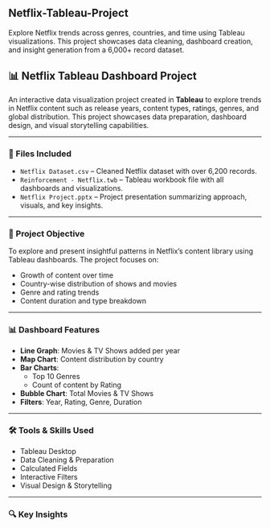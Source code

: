 ## Netflix-Tableau-Project
Explore Netflix trends across genres, countries, and time using Tableau visualizations. This project showcases data cleaning, dashboard creation, and insight generation from a 6,000+ record dataset.
## 📊 Netflix Tableau Dashboard Project

An interactive data visualization project created in **Tableau** to explore trends in Netflix content such as release years, content types, ratings, genres, and global distribution. This project showcases data preparation, dashboard design, and visual storytelling capabilities.

---

### 📁 Files Included

- `Netflix Dataset.csv` – Cleaned Netflix dataset with over 6,200 records.
- `Reinforcement - Netflix.twb` – Tableau workbook file with all dashboards and visualizations.
- `Netflix Project.pptx` – Project presentation summarizing approach, visuals, and key insights.

---

### 🎯 Project Objective

To explore and present insightful patterns in Netflix’s content library using Tableau dashboards. The project focuses on:

- Growth of content over time
- Country-wise distribution of shows and movies
- Genre and rating trends
- Content duration and type breakdown

---

### 📊 Dashboard Features

- **Line Graph**: Movies & TV Shows added per year
- **Map Chart**: Content distribution by country
- **Bar Charts**:
  - Top 10 Genres
  - Count of content by Rating
- **Bubble Chart**: Total Movies & TV Shows
- **Filters**: Year, Rating, Genre, Duration

---

### 🛠️ Tools & Skills Used

- Tableau Desktop
- Data Cleaning & Preparation
- Calculated Fields
- Interactive Filters
- Visual Design & Storytelling

---

### 🔍 Key Insights
